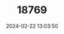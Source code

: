 ---
title: "18769"
category: "Pteropus woodfordi"
draft: false
date: 2024-02-22 13:03:50
languages:
  English: ["Least Flying-fox", "Least Flying Fox", "Least Fruit Bat", "Dwarf Flying Fox"]
  Spanish; Castilian: ["Zorro Volador De Woodford"]
---
